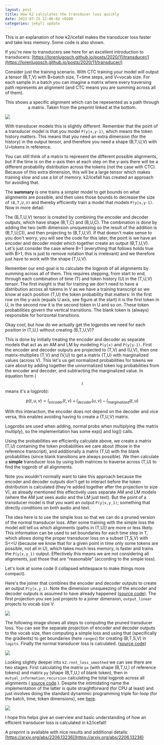 ```yaml
---
layout: post
title: How k2 calculates the transducer loss quickly
date: 2022-07-15 12:06:02 +0200
categories: jekyll update
---
```


This is an explanation of how k2/icefall makes the transducer loss faster and take less memory. Some code is also shown.

If you're new to transducers see here for an excellent introduction to transducers: [https://lorenlugosch.github.io/posts/2020/11/transducer/](https://lorenlugosch.github.io/posts/2020/11/transducer/)

Consider just the training scenario.  With CTC training your model will output a tensor (B,T,V) with B=batch size, T=time steps, and V=vocab size. For each sample in a batch you can imagine a matrix where every traversing path represents an alignment (and CTC means you are summing across all of them).

<p style="text-align: center;">This shows a specific alignment which can be repesented as a path through a matrix. Taken from the preprint linked at the bottom. </p>

<img src="{{site.url}}/images/k2_align.png" style="display: block; margin: auto;" />

With transducer models this is slightly different. Remember that the point of a transducer model is that you model `P(y|x,y-1)`, which means the token history matters. This means that you need an extra dimension (for the history) in the output tensor, and therefore you need a shape (B,T,U,V) with U=tokens in reference.

You can still think of a matrix to represent the different possible alignments, but if the time is on the x-axis then at each step on the y-axis there will be a different probability distribution across the tokens (not the case with CTC). Because of this extra dimension, this will be a large tensor which makes training slow and use a lot of memory. k2/icefall has created an approach for avoiding that.

The **summary** is one trains a simpler model to get bounds on what alignments are possible, and then uses those bounds to decrease the size of `(B,T,U,V)` and thereby efficiently train a model that models `P(y|x,y-1)`. Now in more detail:

The (B,T,U,V) tensor is created by combining the encoder and decoder outputs, which have shape (B,T,C) and (B,U,C). The combination is done by adding the two (with dimension unsqueezing so the result of the addition is (B,T,U,C)), and then projecting to (B,T,U,V). If that doesn't make sense to you don't worry, you will see the code for this later, the point is we have an encoder and decoder model which together create an output (B,T,U,V). Let's just consider the case where B=1 (everything that follows holds true with B>1, this is just to remove notation that is irrelevant) and we therefore just have to work with the shape (T,U,V).

Remember our end-goal is to calculate the logprob of all alignments by summing across all of them. This requires stepping, from start to end, through each combination of time (T) and token history (U) in the (T,U,V) tensor. The first insight is that for training we don't need to have a distribution across all tokens in V as we have a training transcript so we know at each position (T,U) the token probability that matters: In the first row on the y-axis (equals U axis, see figure at the start) it is the first token in U, in the second row it is the second token in U and so on. These token probabilities govern the vertical transitions. The blank token is (always) responsible for horizontal transitions.

Okay cool, but how do we actually get the logprobs we need for each position in (T,U,) without creating (B,T,U,V)?

This is done by initially treating the encoder and decoder as separate models that act as an AM and LM by modeling `P(y|x)` and `P(y|y-1)`. First the encoder and decoder outputs are projected to (T,V) and (U,V), then one matrix-multiplies (T,V) and (V,U) to get a matrix (T,U) with marginalized values (across V). This let's us get normalized probabilities for tokens we care about by adding together the unnormalized token log probabilities from the encoder and decoder, and subtracting the marginalized value. In equation form ($$l$$ means it's a logprob):

$$p(t,u,v)=l_{encoder}(t,v) + l_{decoder}(u,v) - l_{marginalized}(t,u)$$

With this interaction, the encoder does not depend on the decoder and vice versa, this enables avoiding having to create a (T,U,V) matrix.

Logprobs are used when adding, normal probs when multiplying (the matrix multiply), so the implementation has some exp() and log() calls.

Using the probabilities we efficiently calculate above, we create a matrix (T,U) containing the token probabilities we care about (those in the reference transcript), and additionally a matrix (T,U) with the blank probabilities (since blank transitions are always possible). We then calculate a **simple** transducer loss by using both matrices to traverse across (T,U) to find the logprob of all alignments.

Note you wouldn't normally want to take this approach because the encoder and decoder outputs don't get to interact before the token distribution is calculated (they're added together after the projection to size V), as already mentioned this effectively uses separate AM and LM models (where the AM just sees audio and the LM just text). But the point of a transducer model is that you want an output `P(y|x,y_1)`; something that directly conditions on both audio and text.

The idea here is to use the simple loss so that we can do a pruned version of the normal transducer loss. After some training with the simple loss the model will tell us which alignments (paths in (T,U)) are more or less likely. This information can be used to set boundaries for each time step in T, which allows doing the proper transducer loss on a subset (T,S,V) with S<\<U (because we know that for a given point in time only some tokens are possible, not all in U), which takes much less memory, is faster and trains the `P(y|x,y_1)` output. Effectively this means we are not considering all alignments, just those that are "reasonable" (according to the simple loss).

Let's look at some code (I collapsed whitespace to make things more compact).

Here's the joiner that combines the encoder and decoder outputs to create an output `P(y|x,y_1)`. Note the dimension unsqueezing of the encoder and decoder outputs is assumed to have already happened ([source code](https://github.com/k2-fsa/icefall/blob/master/egs/librispeech/ASR/pruned_transducer_stateless2/joiner.py)). The first projection you see just projects to a joiner dimension, `output_linear` projects to vocab size V.

<img src="{{site.url}}/images/k2_joiner.png" style="display: block; margin: auto;" />

The following image shows all steps to computing the pruned transducer loss. You can see the separate projection of encoder and decoder outputs to the vocab size, then computing a simple loss and using that (specifically the gradients) to get boundaries (here `ranges`) for creating (B,T,S,V) in `logits`. Finally the normal transducer loss is calculated. ([source code](https://github.com/k2-fsa/icefall/blob/master/egs/librispeech/ASR/pruned_transducer_stateless2/model.py#L146))

<img src="{{site.url}}/images/k2_losshighlevel.png" style="display: block; margin: auto;" />

Looking slightly deeper into `k2.rnnt_loss_smoothed` we can see there are two stages: First calculating the matrix `px` (with shape (B,T,U,) of reference tokens) and matrix `py` (shape (B,T,U,) of blank token), then in `mutual_information_recursion` calculating the total logprob across all alignments ( [source code](https://github.com/k2-fsa/k2/blob/master/k2/python/k2/rnnt_loss.py#L1152) ). Despite the intimidating name the implementation of the latter is quite straightforward (for CPU at least) and just involves doing the standard dynammic programming triple for-loop (for the batch, time, token dimensions), see [here](https://github.com/k2-fsa/k2/blob/master/k2/python/csrc/torch/mutual_information_cpu.cu#L89).

<img src="{{site.url}}/images/k2_smoothloss.png" style="display: block; margin: auto;" />

I hope this helps give an overview and basic understanding of how an efficient transducer loss is calculated in k2/icefall!

A preprint is available with nice results and additional details: [https://arxiv.org/abs/2206.13236](https://arxiv.org/abs/2206.13236)
